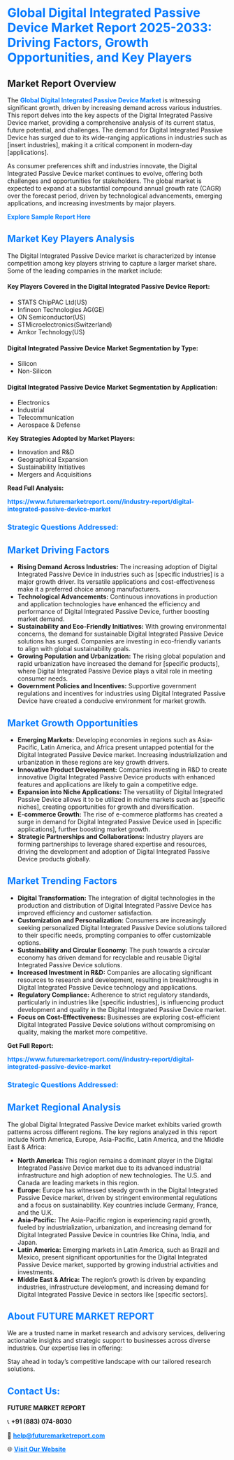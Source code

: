 <h1 style="color: #007BFF;">Global Digital Integrated Passive Device Market Report 2025-2033: Driving Factors, Growth Opportunities, and Key Players</h1>

<section id="overview">
<h2>Market Report Overview</h2>
<p>The <a href="https://www.futuremarketreport.com//industry-report/digital-integrated-passive-device-market" style="color: #007BFF; text-decoration: none;"><strong>Global Digital Integrated Passive Device Market</strong></a> is witnessing significant growth, driven by increasing demand across various industries. This report delves into the key aspects of the Digital Integrated Passive Device market, providing a comprehensive analysis of its current status, future potential, and challenges. The demand for Digital Integrated Passive Device has surged due to its wide-ranging applications in industries such as [insert industries], making it a critical component in modern-day [applications].</p>
<p>As consumer preferences shift and industries innovate, the Digital Integrated Passive Device market continues to evolve, offering both challenges and opportunities for stakeholders. The global market is expected to expand at a substantial compound annual growth rate (CAGR) over the forecast period, driven by technological advancements, emerging applications, and increasing investments by major players.</p>
</section>

<section id="overview">
<p><a href="https://www.futuremarketreport.com//request-sample/reportId=76248" style="color: #007BFF; text-decoration: none;"><strong>Explore Sample Report Here</strong></a></p>
</section>

<section id="key-players">
<h2 style="color: #007BFF;">Market Key Players Analysis</h2>
<p>The Digital Integrated Passive Device market is characterized by intense competition among key players striving to capture a larger market share. Some of the leading companies in the market include:</p>
<h4>Key Players Covered in the Digital Integrated Passive Device Report:</h4>
<ul><li>STATS ChipPAC Ltd(US)</li><li>Infineon Technologies AG(GE)</li><li>ON Semiconductor(US)</li><li>STMicroelectronics(Switzerland)</li><li>Amkor Technology(US)</li></ul>
<h4>Digital Integrated Passive Device Market Segmentation by Type:</h4>
<ul><li>Silicon</li><li>Non-Silicon</li></ul>

<h4>Digital Integrated Passive Device Market Segmentation by Application:</h4>
<ul><li>Electronics</li><li>Industrial</li><li>Telecommunication</li><li>Aerospace &amp; Defense</li></ul>
<p><strong>Key Strategies Adopted by Market Players:</strong></p>
<ul>
<li>Innovation and R&D</li>
<li>Geographical Expansion</li>
<li>Sustainability Initiatives</li>
<li>Mergers and Acquisitions</li>
</ul>
</section>

<section>
<p><strong>Read Full Analysis: </strong></p><a href="https://www.futuremarketreport.com//industry-report/digital-integrated-passive-device-market" style="color: #007BFF; text-decoration: none;"><strong>https://www.futuremarketreport.com//industry-report/digital-integrated-passive-device-market</strong></a>
<h3 style="color: #007BFF;">Strategic Questions Addressed:</h3>
</section>

<section id="driving-factors">
<h2 style="color: #007BFF;">Market Driving Factors</h2>
<ul>
<li><strong>Rising Demand Across Industries:</strong> The increasing adoption of Digital Integrated Passive Device in industries such as [specific industries] is a major growth driver. Its versatile applications and cost-effectiveness make it a preferred choice among manufacturers.</li>
<li><strong>Technological Advancements:</strong> Continuous innovations in production and application technologies have enhanced the efficiency and performance of Digital Integrated Passive Device, further boosting market demand.</li>
<li><strong>Sustainability and Eco-Friendly Initiatives:</strong> With growing environmental concerns, the demand for sustainable Digital Integrated Passive Device solutions has surged. Companies are investing in eco-friendly variants to align with global sustainability goals.</li>
<li><strong>Growing Population and Urbanization:</strong> The rising global population and rapid urbanization have increased the demand for [specific products], where Digital Integrated Passive Device plays a vital role in meeting consumer needs.</li>
<li><strong>Government Policies and Incentives:</strong> Supportive government regulations and incentives for industries using Digital Integrated Passive Device have created a conducive environment for market growth.</li>
</ul>
</section>

<section id="growth-opportunities">
<h2 style="color: #007BFF;">Market Growth Opportunities</h2>
<ul>
<li><strong>Emerging Markets:</strong> Developing economies in regions such as Asia-Pacific, Latin America, and Africa present untapped potential for the Digital Integrated Passive Device market. Increasing industrialization and urbanization in these regions are key growth drivers.</li>
<li><strong>Innovative Product Development:</strong> Companies investing in R&D to create innovative Digital Integrated Passive Device products with enhanced features and applications are likely to gain a competitive edge.</li>
<li><strong>Expansion into Niche Applications:</strong> The versatility of Digital Integrated Passive Device allows it to be utilized in niche markets such as [specific niches], creating opportunities for growth and diversification.</li>
<li><strong>E-commerce Growth:</strong> The rise of e-commerce platforms has created a surge in demand for Digital Integrated Passive Device used in [specific applications], further boosting market growth.</li>
<li><strong>Strategic Partnerships and Collaborations:</strong> Industry players are forming partnerships to leverage shared expertise and resources, driving the development and adoption of Digital Integrated Passive Device products globally.</li>
</ul>
</section>

<section id="trending-factors">
<h2 style="color: #007BFF;">Market Trending Factors</h2>
<ul>
<li><strong>Digital Transformation:</strong> The integration of digital technologies in the production and distribution of Digital Integrated Passive Device has improved efficiency and customer satisfaction.</li>
<li><strong>Customization and Personalization:</strong> Consumers are increasingly seeking personalized Digital Integrated Passive Device solutions tailored to their specific needs, prompting companies to offer customizable options.</li>
<li><strong>Sustainability and Circular Economy:</strong> The push towards a circular economy has driven demand for recyclable and reusable Digital Integrated Passive Device solutions.</li>
<li><strong>Increased Investment in R&D:</strong> Companies are allocating significant resources to research and development, resulting in breakthroughs in Digital Integrated Passive Device technology and applications.</li>
<li><strong>Regulatory Compliance:</strong> Adherence to strict regulatory standards, particularly in industries like [specific industries], is influencing product development and quality in the Digital Integrated Passive Device market.</li>
<li><strong>Focus on Cost-Effectiveness:</strong> Businesses are exploring cost-efficient Digital Integrated Passive Device solutions without compromising on quality, making the market more competitive.</li>
</ul>
</section>

<section>
<p><strong>Get Full Report: </strong></p><a href="https://www.futuremarketreport.com//industry-report/digital-integrated-passive-device-market" style="color: #007BFF; text-decoration: none;"><strong>https://www.futuremarketreport.com//industry-report/digital-integrated-passive-device-market</strong></a>
<h3 style="color: #007BFF;">Strategic Questions Addressed:</h3>
</section>


<section id="regional-analysis">
<h2 style="color: #007BFF;">Market Regional Analysis</h2>
<p>The global Digital Integrated Passive Device market exhibits varied growth patterns across different regions. The key regions analyzed in this report include North America, Europe, Asia-Pacific, Latin America, and the Middle East & Africa:</p>
<ul>
<li><strong>North America:</strong> This region remains a dominant player in the Digital Integrated Passive Device market due to its advanced industrial infrastructure and high adoption of new technologies. The U.S. and Canada are leading markets in this region.</li>
<li><strong>Europe:</strong> Europe has witnessed steady growth in the Digital Integrated Passive Device market, driven by stringent environmental regulations and a focus on sustainability. Key countries include Germany, France, and the U.K.</li>
<li><strong>Asia-Pacific:</strong> The Asia-Pacific region is experiencing rapid growth, fueled by industrialization, urbanization, and increasing demand for Digital Integrated Passive Device in countries like China, India, and Japan.</li>
<li><strong>Latin America:</strong> Emerging markets in Latin America, such as Brazil and Mexico, present significant opportunities for the Digital Integrated Passive Device market, supported by growing industrial activities and investments.</li>
<li><strong>Middle East & Africa:</strong> The region’s growth is driven by expanding industries, infrastructure development, and increasing demand for Digital Integrated Passive Device in sectors like [specific sectors].</li>
</ul>
</section>

<footer>
<h2 style="color: #007BFF;">About FUTURE MARKET REPORT</h2>
<p>We are a trusted name in market research and advisory services, delivering actionable insights and strategic support to businesses across diverse industries. Our expertise lies in offering:</p>

<p>Stay ahead in today’s competitive landscape with our tailored research solutions.</p>

<h2 style="color: #007BFF;">Contact Us:</h2>
<p><strong>FUTURE MARKET REPORT</strong></p>
<p>📞 <strong>+91 (883) 074-8030</strong></p>
<p>📧 <strong><a href="mailto:help@futuremarketreport.com" style="color: #007BFF;">help@futuremarketreport.com</a></strong></p>
<p>🌐 <strong><a href="https://www.futuremarketreport.com/" style="color: #007BFF;">Visit Our Website</a></strong></p>
</footer>